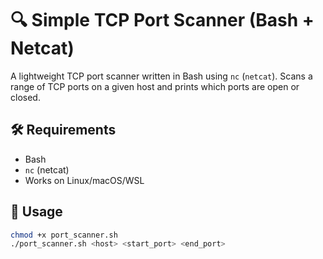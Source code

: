 # 🔍 Simple TCP Port Scanner (Bash + Netcat)

A lightweight TCP port scanner written in Bash using `nc` (`netcat`). Scans a range of TCP ports on a given host and prints which ports are open or closed.

## 🛠 Requirements
- Bash
- `nc` (netcat)
- Works on Linux/macOS/WSL

## 🚀 Usage

```bash
chmod +x port_scanner.sh
./port_scanner.sh <host> <start_port> <end_port>
